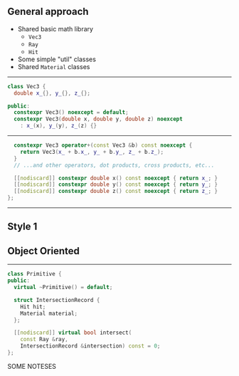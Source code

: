 <div class="white-bg">

## General approach

* Shared basic math library
  * `Vec3`
  * `Ray`
  * `Hit`
* Some simple "util" classes
* Shared `Material` classes

</div>

---

<div class="white-bg">

```cpp
class Vec3 {
  double x_{}, y_{}, z_{};

public:
  constexpr Vec3() noexcept = default;
  constexpr Vec3(double x, double y, double z) noexcept 
    : x_(x), y_(y), z_(z) {}

```

</div>

---

<div class="white-bg">

```cpp
  constexpr Vec3 operator+(const Vec3 &b) const noexcept {
    return Vec3(x_ + b.x_, y_ + b.y_, z_ + b.z_);
  }
  // ...and other operators, dot products, cross products, etc...

  [[nodiscard]] constexpr double x() const noexcept { return x_; }
  [[nodiscard]] constexpr double y() const noexcept { return y_; }
  [[nodiscard]] constexpr double z() const noexcept { return z_; }
};

```

</div>

---

<div class="white-bg">

## Style 1
## Object Oriented

</div>

---

```cpp
class Primitive {
public:
  virtual ~Primitive() = default;

  struct IntersectionRecord {
    Hit hit;
    Material material;
  };

  [[nodiscard]] virtual bool intersect(
    const Ray &ray, 
    IntersectionRecord &intersection) const = 0;
};
```

<aside class="notes">
SOME NOTESES
</aside>
